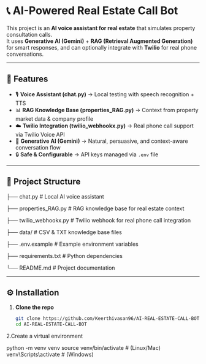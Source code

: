 # 📞 AI-Powered Real Estate Call Bot

This project is an **AI voice assistant for real estate** that simulates property consultation calls.  
It uses **Generative AI (Gemini)** + **RAG (Retrieval Augmented Generation)** for smart responses, and can optionally integrate with **Twilio** for real phone conversations.

---

## 🚀 Features
- 🎙️ **Voice Assistant (chat.py)** → Local testing with speech recognition + TTS  
- 📊 **RAG Knowledge Base (properties_RAG.py)** → Context from property market data & company profile  
- ☁️ **Twilio Integration (twilio_webhookx.py)** → Real phone call support via Twilio Voice API  
- 🤖 **Generative AI (Gemini)** → Natural, persuasive, and context-aware conversation flow  
- 🔒 **Safe & Configurable** → API keys managed via `.env` file

---

## 📂 Project Structure

├── chat.py # Local AI voice assistant

├── properties_RAG.py # RAG knowledge base for real estate context

├── twilio_webhookx.py # Twilio webhook for real phone call integration

├── data/ # CSV & TXT knowledge base files

├── .env.example # Example environment variables

├── requirements.txt # Python dependencies

└── README.md # Project documentation



---

## ⚙️ Installation

1. **Clone the repo**
   ```bash
   git clone https://github.com/Keerthivasan96/AI-REAL-ESTATE-CALL-BOT.git
   cd AI-REAL-ESTATE-CALL-BOT


2.Create a virtual environment

python -m venv venv
source venv/bin/activate   # (Linux/Mac)
venv\Scripts\activate      # (Windows)
